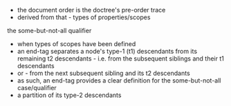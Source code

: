 
- the document order is the doctree's pre-order trace
- derived from that - types of properties/scopes

the some-but-not-all qualifier
- when types of scopes have been defined
- an end-tag separates a node's type-1 (t1) descendants
  from its remaining t2 descendants - i.e. from the
  subsequent siblings and their t1 descendants
- or - from the next subsequent sibling and its t2 descendants
- as such, an end-tag provides a clear definition
  for the some-but-not-all case/qualifier
- a partition of its type-2 descendants
